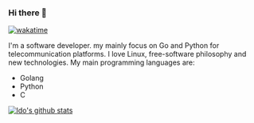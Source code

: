 ### Hi there 👋

[![wakatime](https://wakatime.com/badge/user/bed8e284-c0bf-4bfe-9848-b22f216e2ee4.svg)](https://wakatime.com/@bed8e284-c0bf-4bfe-9848-b22f216e2ee4)

I'm a software developer. my mainly focus on Go and Python for telecommunication platforms. I love Linux, free-software philosophy and new technologies.
My main programming languages are:

  - Golang
  - Python
  - C

[![Ido's github stats](https://github-readme-stats.vercel.app/api?username=faridgh1991&count_private=true&theme=onedark)](https://github.com/faridgh1991)
<!--
**faridgh1991/faridgh1991** is a ✨ _special_ ✨ repository because its `README.md` (this file) appears on your GitHub profile.

Here are some ideas to get you started:

- 🔭 I’m currently working on ...
- 🌱 I’m currently learning ...
- 👯 I’m looking to collaborate on ...
- 🤔 I’m looking for help with ...
- 💬 Ask me about ...
- 📫 How to reach me: ...
- 😄 Pronouns: ...
- ⚡ Fun fact: ...
-->
